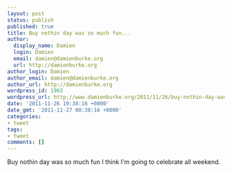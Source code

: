 ```yaml
---
layout: post
status: publish
published: true
title: Buy nothin day was so much fun...
author:
  display_name: Damien
  login: Damien
  email: damien@damienburke.org
  url: http://damienburke.org
author_login: Damien
author_email: damien@damienburke.org
author_url: http://damienburke.org
wordpress_id: 1903
wordpress_url: http://www.damienburke.org/2011/11/26/buy-nothin-day-was-so-much-fun/
date: '2011-11-26 19:38:16 +0000'
date_gmt: '2011-11-27 00:38:16 +0000'
categories:
- tweet
tags:
- tweet
comments: []
---
```

<p>Buy nothin day was so much fun I think I'm going to celebrate all weekend.</p>
